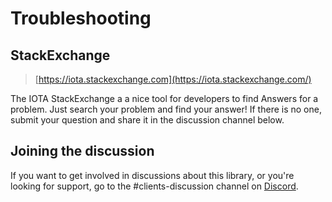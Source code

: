 # Troubleshooting

## StackExchange

> [https://iota.stackexchange.com](https://iota.stackexchange.com/)

The IOTA StackExchange a a nice tool for developers to find  Answers for a problem. Just search your problem and find your answer! If there is no one, submit your question and share it in the discussion channel below.

## Joining the discussion

If you want to get involved in discussions about this library, or you're looking for support, go to the #clients-discussion channel on [Discord](https://discord.iota.org).